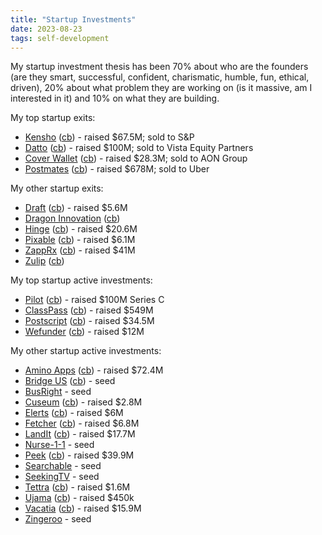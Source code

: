 ```yaml
---
title: "Startup Investments"
date: 2023-08-23
tags: self-development
---
```


<p>My startup investment thesis has been 70%
about who are the founders (are they smart, successful, confident,
charismatic, humble, fun, ethical, driven), 20% about what problem
they are working on (is it massive, am I interested in it) and 10% on
what they are building.

</p><p>My top startup exits:

</p><ul>  
<li><a href="http://kensho.com">Kensho</a>
(<a href="https://www.crunchbase.com/organization/kensho">cb</a>)
- raised $67.5M; sold to S&amp;P
</li><li><a href="http://datto.com">Datto</a>
(<a href="https://www.crunchbase.com/organization/datto">cb</a>)
- raised $100M; sold to Vista Equity Partners
</li><li><a href="http://coverwallet.com">Cover Wallet</a>
(<a href="https://www.crunchbase.com/organization/coverwallet">cb</a>)  
- raised $28.3M; sold to AON Group
</li><li><a href="http://postmates.com">Postmates</a>
(<a href="https://www.crunchbase.com/organization/postmates">cb</a>)
- raised $678M; sold to Uber
</li></ul>

<p>My other startup exits:
</p><ul>
<li><a href="http://draft.com">Draft</a> 
(<a href="https://www.crunchbase.com/organization/starstreet">cb</a>)
- raised $5.6M
</li><li><a href="http://dragoninnovation.com">Dragon Innovation</a>
(<a href="https://www.crunchbase.com/organization/dragon-innovation">cb</a>)  
</li><li><a href="http://hinge.co">Hinge</a>
(<a href="https://www.crunchbase.com/organization/hinge">cb</a>)
- raised $20.6M
</li><li><a href="http://pixable.com">Pixable</a>
(<a href="https://www.crunchbase.com/organization/pixable">cb</a>)
- raised $6.1M
</li><li><a href="http://zapprx.com">ZappRx</a>
(<a href="https://www.crunchbase.com/organization/zapprx">cb</a>)
- raised $41M
</li><li><a href="http://www.zulipchat.com">Zulip</a>
(<a href="https://www.crunchbase.com/organization/zulip">cb</a>)  
</li></ul>

<p>My top startup active investments:
</p><ul>
<li><a href="https://www.pilot.com">Pilot</a>
(<a href="https://www.crunchbase.com/organization/pilot-a94a">cb</a>)
- raised $100M Series C
</li><li><a href="http://www.classpass.com">ClassPass</a>
(<a href="https://www.crunchbase.com/organization/classpass">cb</a>)
- raised $549M
</li><li><a href="http://www.postscript.io">Postscript</a>
(<a href="https://www.crunchbase.com/organization/postscript">cb</a>)  
 - raised $34.5M
</li><li><a href="http://www.wefunder.com">Wefunder</a>
(<a href="https://www.crunchbase.com/organization/wefunder">cb</a>)
 - raised $12M
</li></ul>

<p>My other startup active investments:

</p><ul>
<li><a href="http://www.aminoapps.com">Amino Apps</a>
(<a href="https://www.crunchbase.com/organization/amino-apps-2">cb</a>)
- raised $72.4M
</li><li><a href="http://bridge.us">Bridge US</a>
(<a href="https://www.crunchbase.com/organization/lexspot">cb</a>)  
- seed
</li><li><a href="http://www.busright.com">BusRight</a> - seed
</li><li><a href="http://cuseum.com">Cuseum</a>
(<a href="https://www.crunchbase.com/organization/cuseum">cb</a>)
- raised $2.8M
</li><li><a href="http://elerts.com">Elerts</a>
(<a href="https://www.crunchbase.com/organization/elerts">cb</a>)  
- raised $6M
</li><li><a href="http://fetcher.ai">Fetcher</a>
(<a href="https://www.crunchbase.com/organization/scout-technologies#section-overview">cb</a>)
- raised $6.8M
</li><li><a href="http://landit.com">LandIt</a>
(<a href="https://www.crunchbase.com/organization/landit">cb</a>)
- raised $17.7M
</li><li><a href="http://nurse11.com">Nurse-1-1</a> - seed
</li><li><a href="http://www.peek.com">Peek</a> 
(<a href="https://www.crunchbase.com/organization/peek-com">cb</a>)
- raised $39.9M
</li><li><a href="http://www.searchable.ai">Searchable</a> - seed
</li><li><a href="https://www.seekingtv.com/">SeekingTV</a> - seed
</li><li><a href="http://tettra.co">Tettra</a>
(<a href="https://www.crunchbase.com/organization/tettra">cb</a>)  
- raised $1.6M
</li><li><a href="http://ujama.co">Ujama</a>
(<a href="https://www.crunchbase.com/organization/ujama">cb</a>)  
- raised $450k
</li><li><a href="http://vacatia.com">Vacatia</a>
(<a href="https://www.crunchbase.com/organization/vacatia">cb</a>)  
- raised $15.9M
</li><li><a href="http://www.zingeroo.com">Zingeroo</a> - seed
</li></ul>

</td>
